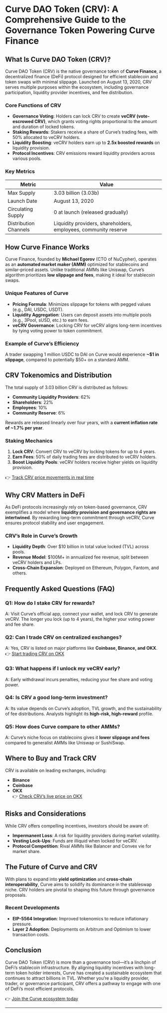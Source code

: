 # Curve DAO Token (CRV): A Comprehensive Guide to the Governance Token Powering Curve Finance  

## What Is Curve DAO Token (CRV)?  

Curve DAO Token (CRV) is the native governance token of **Curve Finance**, a decentralized finance (DeFi) protocol designed for efficient stablecoin and token swaps with minimal slippage. Launched on August 13, 2020, CRV serves multiple purposes within the ecosystem, including governance participation, liquidity provider incentives, and fee distribution.  

### Core Functions of CRV  
- **Governance Voting**: Holders can lock CRV to create **veCRV (vote-escrowed CRV)**, which grants voting rights proportional to the amount and duration of locked tokens.  
- **Staking Rewards**: Stakers receive a share of Curve’s trading fees, with 50% allocated to veCRV holders.  
- **Liquidity Boosting**: veCRV holders earn up to **2.5x boosted rewards** on liquidity provision.  
- **Protocol Incentives**: CRV emissions reward liquidity providers across various pools.  

### Key Metrics  
| Metric                | Value                  |  
|-----------------------|------------------------|  
| Max Supply            | 3.03 billion (3.03b)   |  
| Launch Date           | August 13, 2020        |  
| Circulating Supply    | 0 at launch (released gradually) |  
| Distribution Channels | Liquidity providers, shareholders, employees, community reserve |  

## How Curve Finance Works  

Curve Finance, founded by **Michael Egorov** (CTO of NuCypher), operates as an **automated market maker (AMM)** optimized for stablecoins and similar-priced assets. Unlike traditional AMMs like Uniswap, Curve’s algorithm prioritizes **low slippage and fees**, making it ideal for stablecoin swaps.  

### Unique Features of Curve  
- **Pricing Formula**: Minimizes slippage for tokens with pegged values (e.g., DAI, USDC, USDT).  
- **Liquidity Aggregation**: Users can deposit assets into multiple pools (e.g., 3Pool, sUSD, etc.) to earn fees.  
- **veCRV Governance**: Locking CRV for veCRV aligns long-term incentives by tying voting power to token commitment.  

### Example of Curve’s Efficiency  
A trader swapping 1 million USDC to DAI on Curve would experience **~$1 in slippage**, compared to potentially $50+ on a standard AMM.  

## CRV Tokenomics and Distribution  

The total supply of 3.03 billion CRV is distributed as follows:  
- **Community Liquidity Providers**: 62%  
- **Shareholders**: 22%  
- **Employees**: 10%  
- **Community Reserve**: 6%  

Rewards are released linearly over four years, with a **current inflation rate of ~1.7% per year**.  

### Staking Mechanics  
1. **Lock CRV**: Convert CRV to veCRV by locking tokens for up to 4 years.  
2. **Earn Fees**: 50% of daily trading fees are distributed to veCRV holders.  
3. **Boost Liquidity Pools**: veCRV holders receive higher yields on liquidity provision.  

👉 [Track CRV price movements in real time](https://bit.ly/okx-bonus)  

## Why CRV Matters in DeFi  

As DeFi protocols increasingly rely on token-based governance, CRV exemplifies a model where **liquidity provision and governance rights are intertwined**. By rewarding long-term commitment through veCRV, Curve ensures protocol stability and user engagement.  

### CRV’s Role in Curve’s Growth  
- **Liquidity Depth**: Over $10 billion in total value locked (TVL) across pools.  
- **Revenue Model**: $100M+ in annualized fee revenue, split between veCRV holders and LPs.  
- **Cross-Chain Expansion**: Deployed on Ethereum, Polygon, Fantom, and others.  

## Frequently Asked Questions (FAQ)  

### Q1: How do I stake CRV for rewards?  
A: Visit Curve’s official app, connect your wallet, and lock CRV to generate veCRV. The longer you lock (up to 4 years), the higher your voting power and fee share.  

### Q2: Can I trade CRV on centralized exchanges?  
A: Yes, CRV is listed on major platforms like **Coinbase, Binance, and OKX**.  
👉 [Start trading CRV on OKX](https://bit.ly/okx-bonus)  

### Q3: What happens if I unlock my veCRV early?  
A: Early withdrawal incurs penalties, reducing your fee share and voting power.  

### Q4: Is CRV a good long-term investment?  
A: Its value depends on Curve’s adoption, TVL growth, and the sustainability of fee distributions. Analysts highlight its **high-risk, high-reward** profile.  

### Q5: How does Curve compare to other AMMs?  
A: Curve’s niche focus on stablecoins gives it **lower slippage and fees** compared to generalist AMMs like Uniswap or SushiSwap.  

## Where to Buy and Track CRV  

CRV is available on leading exchanges, including:  
- **Binance**  
- **Coinbase**  
- **OKX**  
👉 [Check CRV’s live price on OKX](https://bit.ly/okx-bonus)  

## Risks and Considerations  

While CRV offers compelling incentives, investors should be aware of:  
- **Impermanent Loss**: A risk for liquidity providers during market volatility.  
- **Vesting Lock-Ups**: Funds are illiquid when locked for veCRV.  
- **Protocol Competition**: Rival AMMs like Balancer and Convex vie for market share.  

## The Future of Curve and CRV  

With plans to expand into **yield optimization** and **cross-chain interoperability**, Curve aims to solidify its dominance in the stableswap niche. CRV holders are pivotal to shaping this future through governance proposals.  

### Recent Developments  
- **EIP-5564 Integration**: Improved tokenomics to reduce inflationary pressure.  
- **Layer 2 Adoption**: Deployments on Arbitrum and Optimism to lower transaction costs.  

## Conclusion  

Curve DAO Token (CRV) is more than a governance tool—it’s a linchpin of DeFi’s stablecoin infrastructure. By aligning liquidity incentives with long-term token holder interests, Curve has created a sustainable ecosystem that continues to attract billions in TVL. Whether you’re a liquidity provider, trader, or governance participant, CRV offers a pathway to engage with one of DeFi’s most efficient protocols.  

👉 [Join the Curve ecosystem today](https://bit.ly/okx-bonus)  

---  